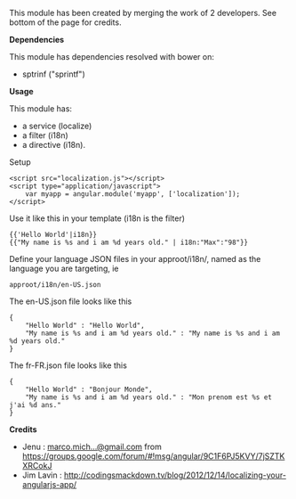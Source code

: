 This module has been created by merging the work of 2 developers. See bottom of the page for credits.

**Dependencies**

This module has dependencies resolved with bower on:
* sptrinf ("sprintf")

**Usage**

This module has:
* a service (localize) 
* a filter (i18n)
* a directive (i18n).

Setup

```
<script src="localization.js"></script>
<script type="application/javascript">
	var myapp = angular.module('myapp', ['localization']);
</script>
```

Use it like this in your template (i18n is the filter)
```
{{'Hello World'|i18n}} 
{{"My name is %s and i am %d years old." | i18n:"Max":"98"}} 
```
	
Define your language JSON files in your approot/i18n/, named as the language you are targeting, ie
```
approot/i18n/en-US.json
```
The en-US.json file looks like this
```
{
    "Hello World" : "Hello World",
    "My name is %s and i am %d years old." : "My name is %s and i am %d years old."
}
```

The fr-FR.json file looks like this
```
{
    "Hello World" : "Bonjour Monde",
    "My name is %s and i am %d years old." : "Mon prenom est %s et j'ai %d ans."
}
```
	
**Credits**
* Jenu : marco.mich...@gmail.com from https://groups.google.com/forum/#!msg/angular/9C1F6PJ5KVY/7jSZTKXRCokJ 
* Jim Lavin : http://codingsmackdown.tv/blog/2012/12/14/localizing-your-angularjs-app/
